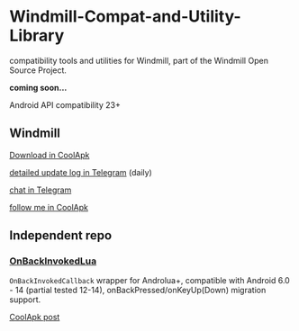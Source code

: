# Windmill-Compat-and-Utility-Library
compatibility tools and utilities for Windmill, part of the Windmill Open Source Project.

**coming soon...**

Android API compatibility 23+

## Windmill

[Download in CoolApk](https://www.coolapk.com/apk/com.agyer.windmill)

[detailed update log in Telegram](https://t.me/Windmill_Project) (daily)

[chat in Telegram](https://t.me/Windmill_CodeTalk)

[follow me in CoolApk](http://www.coolapk.com/u/768547)

## Independent repo

### [OnBackInvokedLua](https://github.com/AyakaAgo/OnBackInvokedLua)
`OnBackInvokedCallback` wrapper for Androlua+, compatible with Android 6.0 - 14 (partial tested 12-14), onBackPressed/onKeyUp(Down) migration support.

[CoolApk post](https://www.coolapk.com/feed/46086683?shareKey=Y2U3MTViMTljZWVlNjQ3ODI3MTU~&shareUid=768547&shareFrom=com.coolapk.market_13.1.4)
